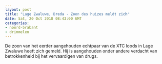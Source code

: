```yaml
---
layout: post
title: "Lage Zwaluwe, Breda - Zoon des huizes meldt zich"
date: Sat, 20 Oct 2018 08:43:00 GMT
categories: 
- noord-brabant 
- drimmelen 
---
```


De zoon van het eerder aangehouden echtpaar van de XTC loods in Lage Zwaluwe heeft zich gemeld. Hij is aangehouden onder andere verdacht van betrokkenheid bij het vervaardigen van drugs.
